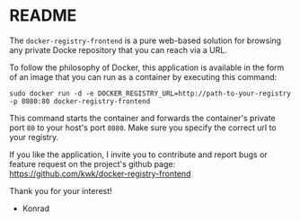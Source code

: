 README
======

The `docker-registry-frontend` is a pure web-based solution for browsing any private Docke repository that you can reach via a URL.

To follow the philosophy of Docker, this application is available in the form of an image that you can run as a container by executing this command:

    sudo docker run -d -e DOCKER_REGISTRY_URL=http://path-to-your-registry -p 8080:80 docker-registry-frontend

This command starts the container and forwards the container's private port `80` to your host's port `8080`. Make sure you specify the correct url to your registry.

If you like the application, I invite you to contribute and report bugs or feature request on the project's github page: https://github.com/kwk/docker-registry-frontend

Thank you for your interest!

- Konrad


